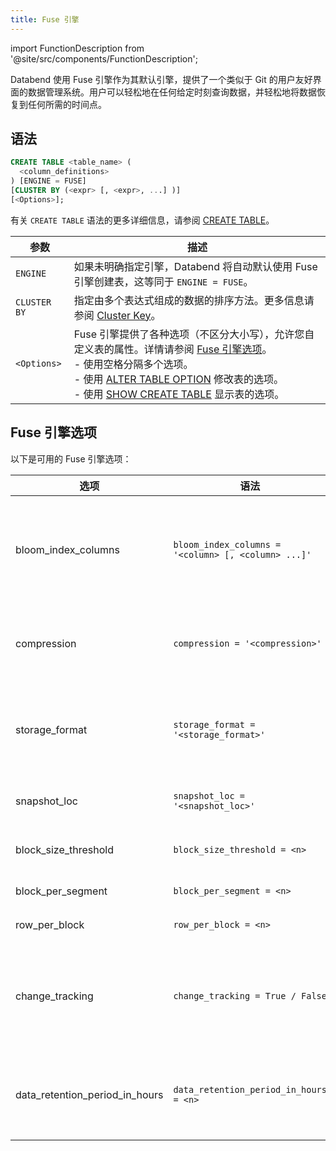 ```yaml
---
title: Fuse 引擎
---
```

import FunctionDescription from '@site/src/components/FunctionDescription';

<FunctionDescription description="引入或更新: v1.2.617"/>

Databend 使用 Fuse 引擎作为其默认引擎，提供了一个类似于 Git 的用户友好界面的数据管理系统。用户可以轻松地在任何给定时刻查询数据，并轻松地将数据恢复到任何所需的时间点。

## 语法

```sql
CREATE TABLE <table_name> (
  <column_definitions>
) [ENGINE = FUSE] 
[CLUSTER BY (<expr> [, <expr>, ...] )] 
[<Options>];
```

有关 `CREATE TABLE` 语法的更多详细信息，请参阅 [CREATE TABLE](../../10-sql-commands/00-ddl/01-table/10-ddl-create-table.md)。

| 参数           | 描述                                                                                                                                                                                         |
|--------------|-----------------------------------------------------------------------------------------------------------------------------------------------------------------------------------------------------|
| `ENGINE`     | 如果未明确指定引擎，Databend 将自动默认使用 Fuse 引擎创建表，这等同于 `ENGINE = FUSE`。                                    |
| `CLUSTER BY` | 指定由多个表达式组成的数据的排序方法。更多信息请参阅 [Cluster Key](/guides/performance/cluster-key)。     |
| `<Options>`  | Fuse 引擎提供了各种选项（不区分大小写），允许您自定义表的属性。详情请参阅 [Fuse 引擎选项](#fuse-engine-options)。<br/>- 使用空格分隔多个选项。<br/>- 使用 [ALTER TABLE OPTION](../../10-sql-commands/00-ddl/01-table/90-alter-table-option.md) 修改表的选项。<br/>- 使用 [SHOW CREATE TABLE](../../10-sql-commands/00-ddl/01-table/show-create-table.md) 显示表的选项。|

## Fuse 引擎选项

以下是可用的 Fuse 引擎选项：

| 选项               	| 语法                                              	| 描述                                                                                                                                                                                                                                                                                           	|
|----------------------	|-----------------------------------------------------	|-------------------------------------------------------------------------------------------------------------------------------------------------------------------------------------------------------------------------------------------------------------------------------------------------------	|
| bloom_index_columns  	| `bloom_index_columns = '<column> [, <column> ...]'` 	| 指定用于布隆索引的列。这些列的数据类型可以是 Map、Number、String、Date 或 Timestamp。如果没有指定特定列，布隆索引默认在所有支持的列上创建。`bloom_index_columns=''` 禁用布隆索引。                                                            	|
| compression          	| `compression = '<compression>'`                     	| 指定引擎的压缩方法。压缩选项包括 lz4、zstd、snappy 或 none。压缩方法在对象存储中默认为 zstd，在文件系统 (fs) 存储中默认为 lz4。                                                                                               	|
| storage_format       	| `storage_format = '<storage_format>'`               	| 指定数据的存储方式。默认情况下，storage_format 设置为 **Parquet**，它提供高压缩率，非常适合云原生对象存储。此外，还支持实验性的 **Native** 格式，优化了文件系统等存储设备的内存复制开销。 	|
| snapshot_loc         	| `snapshot_loc = '<snapshot_loc>'`                   	| 指定字符串格式的位置参数，允许在不复制数据的情况下轻松共享表。                                                                                                                                                                                                  	|
| block_size_threshold 	| `block_size_threshold = <n>`   	| 指定块的最大大小（以字节为单位）。默认值为 104,857,600 字节。                                                                                                                                                                                                                                                     	|
| block_per_segment    	| `block_per_segment = <n>`         	| 指定段中的最大块数。默认值为 1,000。                                                                                                                                                                                                                               	|
| row_per_block        	| `row_per_block = <n>`                 	| 指定文件中的最大行数。默认值为 1,000,000。                                                                                                                                                                                                                                   	|
| change_tracking       | `change_tracking = True / False`        | 在 Fuse 引擎中将此选项设置为 `True` 允许跟踪表的更改。<br/>为表创建流将自动将 `change_tracking` 设置为 `True`，并引入额外的隐藏列作为更改跟踪元数据。更多信息请参阅 [How Stream Works](/guides/load-data/continuous-data-pipelines/stream#how-stream-works)。|
| data_retention_period_in_hours | `data_retention_period_in_hours = <n>` | 指定保留表数据的小时数。最小值为 1 小时。最大值由 [databend-query.toml](https://github.com/datafuselabs/databend/blob/main/scripts/distribution/configs/databend-query.toml) 配置文件中的 `data_retention_time_in_days_max` 设置定义，如果未指定，则默认为 2,160 小时（90 天 x 24 小时）。|